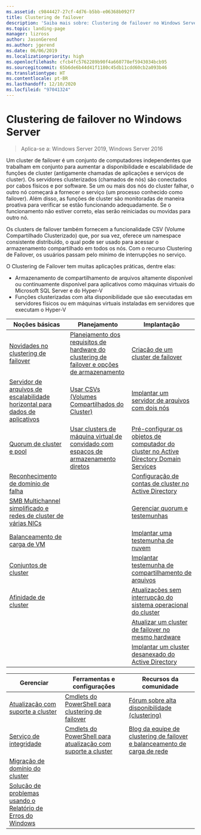 ```yaml
---
ms.assetid: c9844427-27cf-4d76-b5bb-e06368b092f7
title: Clustering de failover
description: 'Saiba mais sobre: Clustering de failover no Windows Server'
ms.topic: landing-page
manager: lizross
author: JasonGerend
ms.author: jgerend
ms.date: 06/06/2019
ms.localizationpriority: high
ms.openlocfilehash: cfcb4fc5762289b90f4a660778ef5943034bcb95
ms.sourcegitcommit: 65b6de6b44d41f1180c45db11cdd60cb2a093b46
ms.translationtype: HT
ms.contentlocale: pt-BR
ms.lasthandoff: 12/10/2020
ms.locfileid: "97041324"
---
```

# <a name="failover-clustering-in-windows-server"></a>Clustering de failover no Windows Server

> Aplica-se a: Windows Server 2019, Windows Server 2016

Um cluster de failover é um conjunto de computadores independentes que trabalham em conjunto para aumentar a disponibilidade e escalabilidade de funções de cluster (antigamente chamadas de aplicações e serviços de cluster). Os servidores clusterizados (chamados de nós) são conectados por cabos físicos e por software. Se um ou mais dos nós do cluster falhar, o outro nó começará a fornecer o serviço (um processo conhecido como failover). Além disso, as funções de cluster são monitoradas de maneira proativa para verificar se estão funcionando adequadamente. Se o funcionamento não estiver correto, elas serão reiniciadas ou movidas para outro nó.

Os clusters de failover também fornecem a funcionalidade CSV (Volume Compartilhado Clusterizado) que, por sua vez, oferece um namespace consistente distribuído, o qual pode ser usado para acessar o armazenamento compartilhado em todos os nós. Com o recurso Clustering de Failover, os usuários passam pelo mínimo de interrupções no serviço.

O Clustering de Failover tem muitas aplicações práticas, dentre elas:

* Armazenamento de compartilhamento de arquivos altamente disponível ou continuamente disponível para aplicativos como máquinas virtuais do Microsoft SQL Server e do Hyper-V
* Funções clusterizadas com alta disponibilidade que são executadas em servidores físicos ou em máquinas virtuais instaladas em servidores que executam o Hyper-V

| **Noções básicas**                                                               |  **Planejamento**                          |  **Implantação**       |
| -------------                                                                |  --------------                        | --------------------- |
| [Novidades no clustering de failover](whats-new-in-failover-clustering.md)    | [Planejamento dos requisitos de hardware do clustering de failover e opções de armazenamento](clustering-requirements.md)  | [Criação de um cluster de failover](create-failover-cluster.md) |
| [Servidor de arquivos de escalabilidade horizontal para dados de aplicativos](sofs-overview.md)               | [Usar CSVs (Volumes Compartilhados do Cluster)](failover-cluster-csvs.md) | [Implantar um servidor de arquivos com dois nós](deploy-two-node-clustered-file-server.md) |
|  [Quorum de cluster e pool](../storage/storage-spaces/understand-quorum.md)   |  [Usar clusters de máquina virtual de convidado com espaços de armazenamento diretos](../storage/storage-spaces/storage-spaces-direct-in-vm.md)       | [Pré-configurar os objetos de computador do cluster no Active Directory Domain Services](prestage-cluster-adds.md) |
| [Reconhecimento de domínio de falha](fault-domains.md)                                 |                                 | [Configuração de contas de cluster no Active Directory](configure-ad-accounts.md) |
| [SMB Multichannel simplificado e redes de cluster de várias NICs](smb-multichannel.md) |                       | [Gerenciar quorum e testemunhas](manage-cluster-quorum.md) |
| [Balanceamento de carga de VM](vm-load-balancing-overview.md)                         |                             | [Implantar uma testemunha de nuvem](deploy-cloud-witness.md) |
| [Conjuntos de cluster](../storage/storage-spaces/cluster-sets.md)                  |                             |[Implantar testemunha de compartilhamento de arquivos](file-share-witness.md) |
| [Afinidade de cluster](cluster-affinity.md)                                     |                            | [Atualizações sem interrupção do sistema operacional do cluster](cluster-operating-system-rolling-upgrade.md) |
|                                                                             |                            | [Atualizar um cluster de failover no mesmo hardware](upgrade-option-same-hardware.md) |
|                                                                            |                             | [Implantar um cluster desanexado do Active Directory](/previous-versions/windows/it-pro/windows-server-2012-R2-and-2012/dn265970\(v%3dws.11\))

|**Gerenciar**  |  **Ferramentas e configurações**  |  **Recursos da comunidade**       |
| ------------- |  -------------- | --------------------- |
| [Atualização com suporte a cluster](cluster-aware-updating.md)    |   [Cmdlets do PowerShell para clustering de failover](/powershell/module/failoverclusters/)      |  [Fórum sobre alta disponibilidade (clustering)](https://go.microsoft.com/fwlink/p/?LinkId=230641)       |
|  [Serviço de integridade](health-service-overview.md)   |   [Cmdlets do PowerShell para atualização com suporte a cluster](/powershell/module/clusterawareupdating/)      | [Blog da equipe de clustering de failover e balanceamento de carga de rede](https://blogs.msdn.com/b/clustering/)        |
|  [Migração de domínio do cluster](cluster-domain-migration.md)   |         |         |
|  [Solução de problemas usando o Relatório de Erros do Windows](troubleshooting-using-wer-reports.md)   |         |         |
